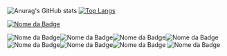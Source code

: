 
![Anurag's GitHub stats](https://github-readme-stats.vercel.app/api?username=Niltonjuniornzx&theme=midnight-purple&show_icons=true) [![Top Langs](https://github-readme-stats.vercel.app/api/top-langs/?username=Niltonjuniornzx&theme=midnight-purple)](https://github.com/NiltonJuniornzx/github-readme-stats)

[![Nome da Badge](https://img.shields.io/badge/Telegram-2CA5E0?style=for-the-badge&logo=telegram&logoColor=white)](https://t.me/NiltonJuniornzx)

![Nome da Badge](https://img.shields.io/badge/MySQL-00000F?style=for-the-badge&logo=mysql&logoColor=white)![Nome da Badge](https://img.shields.io/badge/JavaScript-F7DF1E?style=for-the-badge&logo=javascript&logoColor=black)![Nome da Badge](https://img.shields.io/badge/Python-3776AB?style=for-the-badge&logo=python&logoColor=white)![Nome da Badge](https://img.shields.io/badge/HTML5-E34F26?style=for-the-badge&logo=html5&logoColor=white)![Nome da Badge](https://img.shields.io/badge/Python-14354C?style=for-the-badge&logo=python&logoColor=white)![Nome da Badge](https://img.shields.io/badge/Java-ED8B00?style=for-the-badge&logo=java&logoColor=white)![Nome da Badge](https://img.shields.io/badge/PHP-777BB4?style=for-the-badge&logo=php&logoColor=white) ![Nome da Badge](https://img.shields.io/badge/Shell_Script-121011?style=for-the-badge&logo=gnu-bash&logoColor=white )
